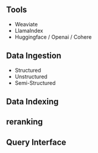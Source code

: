## Tools
- Weaviate
- LlamaIndex
- Huggingface / Openai / Cohere


## Data Ingestion
- Structured
- Unstructured
- Semi-Structured

## Data Indexing

## reranking

## Query Interface